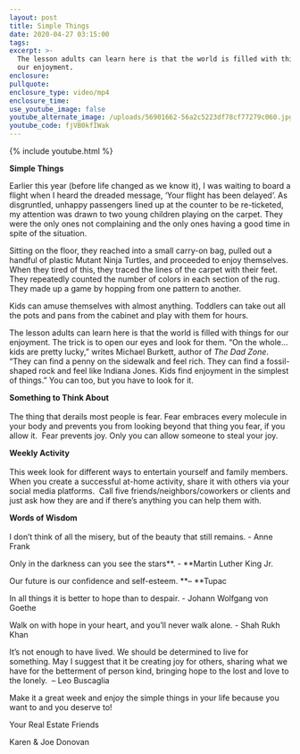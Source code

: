 ```yaml
---
layout: post
title: Simple Things
date: 2020-04-27 03:15:00
tags:
excerpt: >-
  The lesson adults can learn here is that the world is filled with things for
  our enjoyment.
enclosure:
pullquote:
enclosure_type: video/mp4
enclosure_time:
use_youtube_image: false
youtube_alternate_image: /uploads/56901662-56a2c5223df78cf77279c060.jpg
youtube_code: fjVB0kfIWak
---
```


{% include youtube.html %}

**Simple Things&nbsp;**

Earlier this year (before life changed as we know it), I was waiting to board a flight when I heard the dreaded message, ‘Your flight has been delayed’. As disgruntled, unhappy passengers lined up at the counter to be re-ticketed, my attention was drawn to two young children playing on the carpet. They were the only ones not complaining and the only ones having a good time in spite of the situation.

Sitting on the floor, they reached into a small carry-on bag, pulled out a handful of plastic Mutant Ninja Turtles, and proceeded to enjoy themselves. When they tired of this, they traced the lines of the carpet with their feet. They repeatedly counted the number of colors in each section of the rug. They made up a game by hopping from one pattern to another.

Kids can amuse themselves with almost anything. Toddlers can take out all the pots and pans from the cabinet and play with them for hours.

The lesson adults can learn here is that the world is filled with things for our enjoyment. The trick is to open our eyes and look for them. “On the whole…kids are pretty lucky,” writes Michael Burkett, author of&nbsp;*The Dad Zone*. “They can find a penny on the sidewalk and feel rich. They can find a fossil-shaped rock and feel like Indiana Jones. Kids find enjoyment in the simplest of things.” You can too, but you have to look for it.

**Something to Think About**<br><br>The thing that derails most people is fear. Fear embraces every molecule in your body and prevents you from looking beyond that thing you fear, if you allow it. &nbsp;Fear prevents joy. Only you can allow someone to steal your joy.

**Weekly Activity**<br><br>This week look for different ways to entertain yourself and family members. When you create a successful at-home activity, share it with others via your social media platforms.&nbsp; Call five friends/neighbors/coworkers or clients and just ask how they are and if there’s anything you can help them with.

**Words of Wisdom**<br><br>I don’t think of all the misery, but of the beauty that still remains. - Anne Frank

Only in the darkness can you see the stars**. -&nbsp;**Martin Luther King Jr.

Our future is our confidence and self-esteem.&nbsp;**–&nbsp;**Tupac

In all things it is better to hope than to despair. - Johann Wolfgang von Goethe

Walk on with hope in your heart, and you’ll never walk alone. - Shah Rukh Khan

It’s not enough to have lived. We should be determined to live for something. May I suggest that it be creating joy for others, sharing what we have for the betterment of person kind, bringing hope to the lost and love to the lonely. &nbsp;– Leo Buscaglia

Make it a great week and enjoy the simple things in your life because you want to and you deserve to\!

Your Real Estate Friends

Karen & Joe Donovan&nbsp;